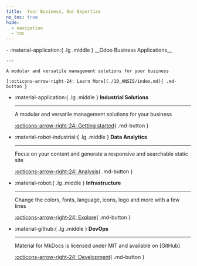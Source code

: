 ```yaml
---
title:  Your Business, Our Expertise
no_toc: true
hide:
  - navigation
  - toc
---
```


<head>
    <script src="https://cdn.tailwindcss.com"></script>
</head>


<div class="grid cards" markdown>
-   :material-application:{ .lg .middle } __Odoo Business Applications__

    ---

    A modular and versatile management solutions for your business

    [:octicons-arrow-right-24: Learn More](./10_ANSIS/index.md){ .md-button }
    
-   :material-application:{ .lg .middle } __Industrial Solutions__

    ---

    A modular and versatile management solutions for your business

    [:octicons-arrow-right-24: Getting started](./10_ANSIS/index.md){ .md-button }
    


-   :material-robot-industrial:{ .lg .middle } __Data Analytics__

    ---

    Focus on your content and generate a responsive and searchable static site

    [:octicons-arrow-right-24: Analysis](#){ .md-button }

-   :material-robot:{ .lg .middle } __Infrastructure__

    ---

    Change the colors, fonts, language, icons, logo and more with a few lines

    [:octicons-arrow-right-24: Explore](#){ .md-button }

-   :material-github:{ .lg .middle } __DevOps__

    ---

    Material for MkDocs is licensed under MIT and available on [GitHub]

    [:octicons-arrow-right-24: Development](#){ .md-button }

</div>
